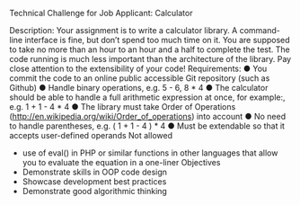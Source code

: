 Technical Challenge for Job Applicant: Calculator

Description:
Your assignment is to write a calculator library. A command-line interface is fine, but don’t
spend too much time on it.
You are supposed to take no more than an hour to an hour and a half to complete the test. The
code running is much less important than the architecture of the library. Pay close attention to
the extensibility of your code!
Requirements:
● You commit the code to an online public accessible Git repository (such as Github)
● Handle binary operations, e.g. 5 - 6, 8 * 4
● The calculator should be able to handle a full arithmetic expression at once, for
example:, e.g. 1 + 1 - 4 * 4
● The library must take Order of Operations
(http://en.wikipedia.org/wiki/Order_of_operations) into account
● No need to handle parentheses, e.g. ( 1 + 1 - 4 ) * 4
● Must be extendable​ so that it accepts user-defined operands
Not allowed
- use of eval() in PHP or similar functions in other languages that allow you to evaluate the
equation in a one-liner
Objectives
- Demonstrate skills in OOP code design
- Showcase development best practices
- Demonstrate good algorithmic thinking

